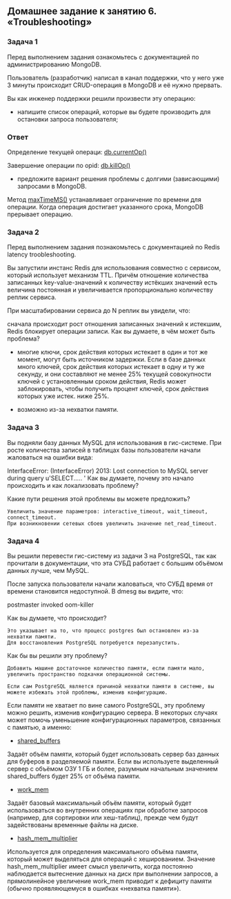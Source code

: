 ## Домашнее задание к занятию 6. «Troubleshooting»

### Задача 1

Перед выполнением задания ознакомьтесь с документацией по администрированию MongoDB.

Пользователь (разработчик) написал в канал поддержки, что у него уже 3 минуты происходит CRUD-операция в MongoDB и её нужно прервать.

Вы как инженер поддержки решили произвести эту операцию:

- напишите список операций, которые вы будете производить для остановки запроса пользователя;


### Ответ

Определение текущей операци: [db.currentOp()](https://www.mongodb.com/docs/manual/reference/method/db.currentOp/)

Завершение операции по opid: [db.killOp()](https://www.mongodb.com/docs/manual/tutorial/terminate-running-operations/#killop) 

- предложите вариант решения проблемы с долгими (зависающими) запросами в MongoDB.
  
Метод [maxTimeMS()](https://www.mongodb.com/docs/manual/tutorial/terminate-running-operations/#maxtimems)  устанавливает ограничение по времени для операции. Когда операция достигает указанного срока, MongoDB прерывает операцию.

### Задача 2

Перед выполнением задания познакомьтесь с документацией по Redis latency troobleshooting.

Вы запустили инстанс Redis для использования совместно с сервисом, который использует механизм TTL. Причём отношение количества записанных key-value-значений к количеству истёкших значений есть величина постоянная и увеличивается пропорционально количеству реплик сервиса.

При масштабировании сервиса до N реплик вы увидели, что:

сначала происходит рост отношения записанных значений к истекшим,
Redis блокирует операции записи.
Как вы думаете, в чём может быть проблема?

- многие ключи, срок действия которых истекает в один и тот же момент, могут быть источником задержки. Если в базе данных много ключей, срок действия которых истекает в одну и ту же секунду, и они составляют не менее 25% текущей совокупности ключей с установленным сроком действия, Redis может заблокировать, чтобы получить процент ключей, срок действия которых уже истек. ниже 25%.

- возможно из-за нехватки памяти.
### Задача 3

Вы подняли базу данных MySQL для использования в гис-системе. При росте количества записей в таблицах базы пользователи начали жаловаться на ошибки вида:

InterfaceError: (InterfaceError) 2013: Lost connection to MySQL server during query u'SELECT..... '
Как вы думаете, почему это начало происходить и как локализовать проблему?

Какие пути решения этой проблемы вы можете предложить?
```
Увеличить значение параметров: interactive_timeout, wait_timeout, connect_timeout.
При возникновении сетевых сбоев увеличить значение net_read_timeout.
```
### Задача 4

Вы решили перевести гис-систему из задачи 3 на PostgreSQL, так как прочитали в документации, что эта СУБД работает с большим объёмом данных лучше, чем MySQL.

После запуска пользователи начали жаловаться, что СУБД время от времени становится недоступной. В dmesg вы видите, что:

postmaster invoked oom-killer

Как вы думаете, что происходит?
```
Это указывает на то, что процесс postgres был остановлен из-за нехватки памяти.
Для восстановления PostgreSQL потребуется перезапустить.
```

Как бы вы решили эту проблему?

```
Добавить машине достаточное количество памяти, если памяти мало, увеличить пространство подкачки операционной системы.

Если сам PostgreSQL является причиной нехватки памяти в системе, вы можете избежать этой проблемы, изменив конфигурацию.
```

Если памяти не хватает по вине самого PostgreSQL, эту проблему можно решить, изменив конфигурацию сервера. В некоторых случаях может помочь уменьшение конфигурационных параметров, связанных с памятью, а именно:  

- [shared_buffers](https://postgrespro.ru/docs/postgresql/15/runtime-config-resource#GUC-SHARED-BUFFERS)

Задаёт объём памяти, который будет использовать сервер баз данных для буферов в разделяемой памяти. Если вы используете выделенный сервер с объёмом ОЗУ 1 ГБ и более, разумным начальным значением shared_buffers будет 25% от объёма памяти. 

- [work_mem](https://postgrespro.ru/docs/postgresql/15/runtime-config-resource#GUC-WORK-MEM)

Задаёт базовый максимальный объём памяти, который будет использоваться во внутренних операциях при обработке запросов (например, для сортировки или хеш-таблиц), прежде чем будут задействованы временные файлы на диске. 

- [hash_mem_multiplier](https://postgrespro.ru/docs/postgresql/15/runtime-config-resource#GUC-HASH-MEM-MULTIPLIER)

Используется для определения максимального объёма памяти, который может выделяться для операций с хешированием.
Значение hash_mem_multiplier имеет смысл увеличить, когда постоянно наблюдается вытеснение данных на диск при выполнении запросов, а прямолинейное увеличение work_mem приводит к дефициту памяти (обычно проявляющемуся в ошибках «нехватка памяти»).